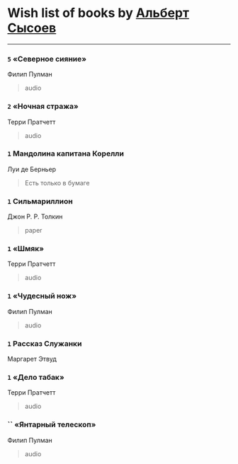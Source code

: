 # Wish list of books by [Альберт Сысоев](http://vk.com/id47446642)
---

### `5` «Северное сияние»
Филип Пулман
> audio

### `2` «Ночная стража»
Терри Пратчетт
> audio

### `1` Мандолина капитана Корелли
Луи де Берньер
> Есть только в бумаге

### `1` Сильмариллион
Джон Р. Р. Толкин
> paper

### `1` «Шмяк»
Терри Пратчетт
> audio

### `1` «Чудесный нож»
Филип Пулман
> audio

### `1` Рассказ Служанки
Маргарет Этвуд

### `1` «Дело табак»
Терри Пратчетт
> audio

### `` «Янтарный телескоп»
Филип Пулман
> audio

